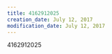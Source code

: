 ```yaml
---
title: 4162912025
creation_date: July 12, 2017
modification_date: July 12, 2017
---
```



4162912025
